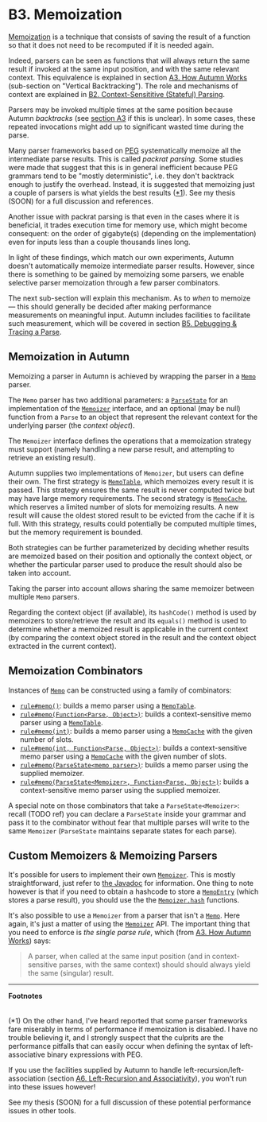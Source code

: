 # B3. Memoization

[Memoization] is a technique that consists of saving the result of a function so that it does not
need to be recomputed if it is needed again.

Indeed, parsers can be seen as functions that will always return the same result if invoked at the
same input position, and with the same relevant context. This equivalence is explained in section
[A3. How Autumn Works] (sub-section on "Vertical Backtracking"). The role and mechanisms of context
are explained in [B2. Context-Sensititive (Stateful) Parsing].

Parsers may be invoked multiple times at the same position because Autumn *backtracks* (see [section
A3] if this is unclear). In some cases, these repeated invocations might add up to significant
wasted time during the parse.

Many parser frameworks based on [PEG] systematically memoize all the intermediate parse results.
This is called *packrat parsing*. Some studies were made that suggest that this is in general
inefficient because PEG grammars tend to be "mostly deterministic", i.e. they don't backtrack enough
to justify the overhead. Instead, it is suggested that memoizing just a couple of parsers is what
yields the best results ([*1]). See my thesis (SOON) for a full discussion and references.

Another issue with packrat parsing is that even in the cases where it is beneficial, it trades
execution time for memory use, which might become consequent: on the order of gigabyte(s) (depending
on the implementation) even for inputs less than a couple thousands lines long.

In light of these findings, which match our own experiments, Autumn doesn't automatically memoize
intermediate parser results. However, since there is something to be gained by memoizing some
parsers, we enable selective parser memoization through a few parser combinators.

The next sub-section will explain this mechanism. As to *when* to memoize — this should generally
be decided after making performance measurements on meaningful input. Autumn includes facilities
to facilitate such measurement, which will be covered in section [B5. Debugging & Tracing a Parse].

[Memoization]: https://en.wikipedia.org/wiki/Memoization
[section A3]: A3-how-autumn-works.md
[A3. How Autumn Works]: A3-how-autumn-works.md#vertical-backtracking
[B2. Context-Sensititive (Stateful) Parsing]: B2-context-sensitive-parsing.md
[PEG]: https://en.wikipedia.org/wiki/Parsing_expression_grammar
[B5. Debugging & Tracing a Parse]: B5-debugging-tracing.md

## Memoization in Autumn

Memoizing a parser in Autumn is achieved by wrapping the parser in a [`Memo`] parser.

The `Memo` parser has two additional parameters: a [`ParseState`] for an implementation of the
[`Memoizer`] interface, and an optional (may be null) function from a `Parse` to an object that
represent the relevant context for the underlying parser (the *context object*).

The `Memoizer` interface defines the operations that a memoization strategy must support (namely
handling a new parse result, and attempting to retrieve an existing result).

Autumn supplies two implementations of `Memoizer`, but users can define their own. The first
strategy is [`MemoTable`], which memoizes every result it is passed. This strategy ensures the same
result is never computed twice but may have large memory requirements. The second strategy is
[`MemoCache`], which reserves a limited number of slots for memoizing results. A new result will
cause the oldest stored result to be evicted from the cache if it is full. With this strategy,
results could potentially be computed multiple times, but the memory requirement is bounded.

Both strategies can be further parameterized by deciding whether results are memoized based on their
position and optionally the context object, or whether the particular parser used to produce the
result should also be taken into account.

Taking the parser into account allows sharing the same memoizer between multiple `Memo` parsers.

Regarding the context object (if available), its `hashCode()` method is used by memoizers to
store/retrieve the result and its `equals()` method is used to determine whether a memoized result
is applicable in the current context (by comparing the context object stored in the result and the
context object extracted in the current context). 

[`Memo`]: https://javadoc.jitpack.io/com/github/norswap/autumn4/-SNAPSHOT/javadoc/norswap/autumn/parsers/Memo.html
[`Memoizer`]: https://javadoc.jitpack.io/com/github/norswap/autumn4/-SNAPSHOT/javadoc/norswap/autumn/memo/Memoizer.html
[`MemoTable`]: https://javadoc.jitpack.io/com/github/norswap/autumn4/-SNAPSHOT/javadoc/norswap/autumn/memo/MemoTable.html
[`MemoCache`]: https://javadoc.jitpack.io/com/github/norswap/autumn4/-SNAPSHOT/javadoc/norswap/autumn/memo/MemoCache.html
[`ParseState`]: https://javadoc.jitpack.io/com/github/norswap/autumn4/-SNAPSHOT/javadoc/norswap/autumn/ParseState.html

## Memoization Combinators

Instances of [`Memo`] can be constructed using a family of combinators:

- [`rule#memo()`]: builds a memo parser using a [`MemoTable`].
- [`rule#memo(Function<Parse, Object>)`]: builds a context-sensitive memo parser using a [`MemoTable`].
- [`rule#memo(int)`]: builds a memo parser using a [`MemoCache`] with the given number of slots.
- [`rule#memo(int, Function<Parse, Object>)`]:
  builds a context-sensitive memo parser using a [`MemoCache`] with the given number of slots.
- [`rule#memo(ParseState<memo parser>)`]: builds a memo parser using the supplied memoizer.
- [`rule#memo(ParseState<Memoizer>, Function<Parse, Object>)`]: builds a context-sensitive memo
  parser using the supplied memoizer.

A special note on those combinators that take a `ParseState<Memoizer>`: recall (TODO ref) you can
declare a `ParseState` inside your grammar and pass it to the combinator without fear that multiple
parses will write to the same `Memoizer` (`ParseState` maintains separate states for each parse).
  
[`rule#memo()`]: https://javadoc.jitpack.io/com/github/norswap/autumn4/-SNAPSHOT/javadoc/norswap/autumn/DSL.rule.html#memo--
[`rule#memo(Function<Parse, Object>)`]: https://javadoc.jitpack.io/com/github/norswap/autumn4/-SNAPSHOT/javadoc/norswap/autumn/DSL.rule.html#memo-java.util.function.Function-
[`rule#memo(int)`]: https://javadoc.jitpack.io/com/github/norswap/autumn4/-SNAPSHOT/javadoc/norswap/autumn/DSL.rule.html#memo-int-
[`rule#memo(int, Function<Parse, Object>)`]: https://javadoc.jitpack.io/com/github/norswap/autumn4/-SNAPSHOT/javadoc/norswap/autumn/DSL.rule.html#memo-int-java.util.function.Function-
[`rule#memo(ParseState<memo parser>)`]: https://javadoc.jitpack.io/com/github/norswap/autumn4/-SNAPSHOT/javadoc/norswap/autumn/DSL.rule.html#memo-norswap.autumn.ParseState-
[`rule#memo(ParseState<Memoizer>, Function<Parse, Object>)`]: https://javadoc.jitpack.io/com/github/norswap/autumn4/-SNAPSHOT/javadoc/norswap/autumn/DSL.rule.html#memo-norswap.autumn.ParseState-

## Custom Memoizers & Memoizing Parsers

It's possible for users to implement their own [`Memoizer`]. This is mostly straightforward, just
refer to [the Javadoc][`Memoizer`] for information. One thing to note however is that if you need
to obtain a hashcode to store a [`MemoEntry`] (which stores a parse result), you should use the
the [`Memoizer.hash`] functions.

It's also possible to use a `Memoizer` from a parser that isn't a [`Memo`]. Here again, it's just
a matter of using the [`Memoizer`] API. The important thing that you need to enforce is *the single
parse rule*, which (from [A3. How Autumn Works]) says:

> A parser, when called at the same input position (and in context-sensitive parses, with the same
> context) should should always yield the same (singular) result.

[`Memoizer.hash`]: https://javadoc.jitpack.io/com/github/norswap/autumn4/-SNAPSHOT/javadoc/norswap/autumn/memo/Memoizer.html#hash-boolean-norswap.autumn.parsers.MemoEntry-
[`MemoEntry`]: https://javadoc.jitpack.io/com/github/norswap/autumn4/-SNAPSHOT/javadoc/norswap/autumn/memo/MemoEntry.html
[A3. How Autumn Works]: A3-how-autumn-works.md

----
**Footnotes**

[*1]: #footnote1 
<h6 id="footnote1" display=none;></h6>

(*1) On the other hand, I've heard reported that some parser frameworks fare miserably in terms of
performance if memoization is disabled. I have no trouble believing it, and I strongly suspect that
the culprits are the performance pitfalls that can easily occur when defining the syntax of
left-associative binary expressions with PEG.

If you use the facilities supplied by Autumn to handle left-recursion/left-association (section [A6.
Left-Recursion and Associativity]), you won't run into these issues however!

See my thesis (SOON) for a full discussion of these potential performance issues in other tools.

[A6. Left-Recursion and Associativity]: A6-left-recursion-associativity.md